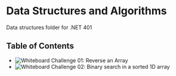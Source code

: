 # Data Structures and Algorithms
Data structures folder for .NET 401

## Table of Contents
- ![Whiteboard Challenge 01: Reverse an Array](https://github.com/ecaoile/Data-Structures-and-Algorithms/tree/master/challenges/whiteboard-challenge-01 "Whiteboard Challenge 01: Reverse an Array")
- ![Whiteboard Challenge 02: Binary search in a sorted 1D array](https://github.com/ecaoile/Data-Structures-and-Algorithms/tree/master/challenges/whiteboard-challenge-02 "Whiteboard Challenge 02: Binary search in a sorted 1D array")
